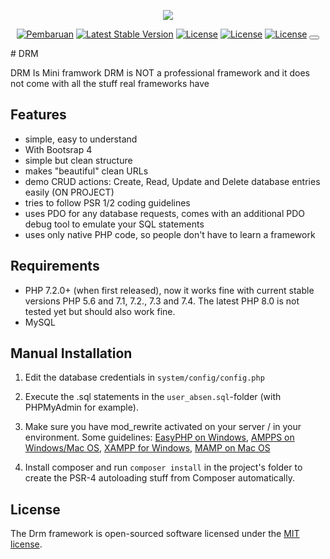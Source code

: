 <p align="center"><img src="https://cdn.discordapp.com/attachments/837719575063691274/837732607089049680/baner.jpg" /></p>
<p align="center">
<a href="https://github.com/DemuraAIdev/drm_framwork/releases/"><img src="https://img.shields.io/github/v/release/DemuraAIdev/drm_framwork?label=DRM" alt="Pembaruan"></a>
<a href="https://github.com/DemuraAIdev/drm_framwork/"><img src="https://img.shields.io/github/downloads/DemuraAIdev/drm_framwork/total" alt="Latest Stable Version"></a>
<a href="https://travis-ci.com/github/DemuraAIdev/drm_framwork"><img src="https://img.shields.io/travis/com/DemuraAIdev/drm_framwork?label=DRM" alt="License"></a>
<a href="https://github.com/DemuraAIdev/drm_framwork/"><img src="https://img.shields.io/github/stars/DemuraAIdev/drm_framwork" alt="License"></a>
<a href="https://opensource.org/licenses/MIT"><img src="https://img.shields.io/github/license/DemuraAIdev/drm_framwork" alt="License"></a>

<button href="https://discord.gg/wWJeaCs63b">
</button>

</p>
# DRM 

DRM Is Mini framwork
DRM is NOT a professional framework and it does not come with all the stuff real frameworks have

## Features

- simple, easy to understand
- With Bootsrap 4
- simple but clean structure
- makes "beautiful" clean URLs
- demo CRUD actions: Create, Read, Update and Delete database entries easily (ON PROJECT)
- tries to follow PSR 1/2 coding guidelines
- uses PDO for any database requests, comes with an additional PDO debug tool to emulate your SQL statements
- uses only native PHP code, so people don't have to learn a framework

## Requirements

- PHP 7.2.0+ (when first released), now it works fine with current stable versions PHP 5.6 and 7.1, 7.2., 7.3 and 7.4. 
  The latest PHP 8.0 is not tested yet but should also work fine.
- MySQL

## Manual Installation
1. Edit the database credentials in `system/config/config.php`
2. Execute the .sql statements in the `user_absen.sql`-folder (with PHPMyAdmin for example).
3. Make sure you have mod_rewrite activated on your server / in your environment. Some guidelines:
   [EasyPHP on Windows](http://stackoverflow.com/questions/8158770/easyphp-and-htaccess),
   [AMPPS on Windows/Mac OS](http://www.softaculous.com/board/index.php?tid=3634&title=AMPPS_rewrite_enable/disable_option%3F_please%3F),
   [XAMPP for Windows](http://www.leonardaustin.com/blog/technical/enable-mod_rewrite-in-xampp/),
   [MAMP on Mac OS](http://stackoverflow.com/questions/7670561/how-to-get-htaccess-to-work-on-mamp)

4. Install composer and run `composer install` in the project's folder to create the PSR-4 autoloading stuff from Composer automatically.

## License

The Drm framework is open-sourced software licensed under the [MIT license](https://opensource.org/licenses/MIT).


